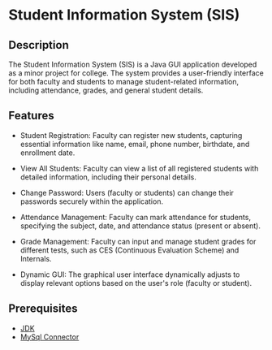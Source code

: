 # Student Information System (SIS)

## Description

The Student Information System (SIS) is a Java GUI application developed as a minor project for college. The system provides a user-friendly interface for both faculty and students to manage student-related information, including attendance, grades, and general student details.

## Features
- Student Registration: Faculty can register new students, capturing essential information like name, email, phone number, birthdate, and enrollment date.

- View All Students: Faculty can view a list of all registered students with detailed information, including their personal details.

- Change Password: Users (faculty or students) can change their passwords securely within the application.

- Attendance Management: Faculty can mark attendance for students, specifying the subject, date, and attendance status (present or absent).

- Grade Management: Faculty can input and manage student grades for different tests, such as CES (Continuous Evaluation Scheme) and Internals.

- Dynamic GUI: The graphical user interface dynamically adjusts to display relevant options based on the user's role (faculty or student).


## Prerequisites

- [JDK](https://www.oracle.com/in/java/technologies/downloads/)
- [MySql Connector](https://dev.mysql.com/downloads/connector/j/) 
